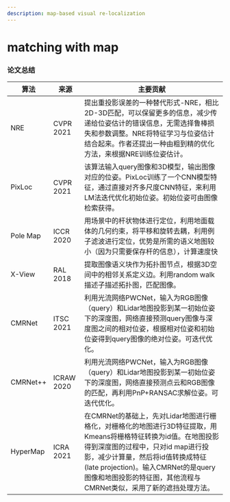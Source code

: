 ```yaml
---
description: map-based visual re-localization
---
```


# matching with map

### 论文总结

| 算法       | 来源         | 主要贡献                                                                                                                                                                               |
| -------- | ---------- | ---------------------------------------------------------------------------------------------------------------------------------------------------------------------------------- |
| NRE      | CVPR 2021  | 提出重投影误差的一种替代形式-NRE，相比2D-3D匹配，可以保留更多的信息，减少传递给位姿估计的错误信息，无需选择鲁棒损失和参数调整。NRE将特征学习与位姿估计结合起来。作者还提出一种由粗到精的优化方法，来根据NRE训练位姿估计。                                                               |
| PixLoc   | CVPR 2021  | 该算法输入query图像和3D模型，输出图像对应的位姿。PixLoc训练了一个CNN模型特征，通过直接对齐多尺度CNN特征，来利用LM法迭代优化初始位姿。初始位姿可由图像检索获得。                                                                                         |
| Pole Map | ICCR 2020  | 用场景中的杆状物体进行定位，利用地面载体的几何约束，将平移和旋转去耦，利用例子滤波进行定位，优势是所需的语义地图较小（因为只需要保存杆的信息），计算速度快                                                                                                      |
| X-View   | RAL 2018   | 提取图像语义块作为拓扑图节点，根据3D空间中的相邻关系定义边。利用random walk描述子描述拓扑图，匹配图像。                                                                                                                         |
| CMRNet   | ITSC 2021  | 利用光流网络PWCNet，输入为RGB图像（query）和Lidar地图投影到某一初始位姿下的深度图，网络直接预测query图像与深度图之间的相对位姿，根据相对位姿和初始位姿得到query图像的绝对位姿。可迭代优化。                                                                       |
| CMRNet++ | ICRAW 2020 | 利用光流网络PWCNet，输入为RGB图像（query）和Lidar地图投影到某一初始位姿下的深度图，网络直接预测点云和RGB图像的匹配，再利用PnP+RANSAC求解位姿。可迭代优化。                                                                                      |
| HyperMap |  ICRA 2021 | 在CMRNet的基础上，先对Lidar地图进行栅格化，对栅格化的地图进行3D特征提取，用Kmeans将栅格特征转换为id值。在地图投影得到深度图的过程中，只对id map进行投影，减少计算量，然后将id值转换成特征(late projection)。输入CMRNet的是query图像和地图投影的特征图，其他流程与CMRNet类似，采用了新的遮挡处理方法。 |
